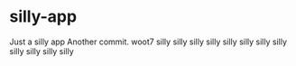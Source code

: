 # silly-app
Just a silly app
Another commit.
woot7
silly
silly
silly
silly
silly
silly
silly
silly
silly
silly
silly
silly
